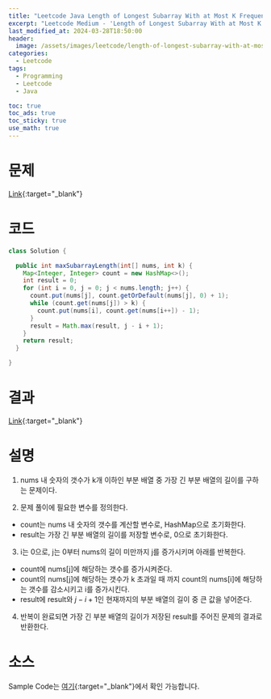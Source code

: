 ```yaml
---
title: "Leetcode Java Length of Longest Subarray With at Most K Frequency"
excerpt: "Leetcode Medium - 'Length of Longest Subarray With at Most K Frequency' 문제 Java 풀이"
last_modified_at: 2024-03-28T18:50:00
header:
  image: /assets/images/leetcode/length-of-longest-subarray-with-at-most-k-frequency.png
categories:
  - Leetcode
tags:
  - Programming
  - Leetcode
  - Java

toc: true
toc_ads: true
toc_sticky: true
use_math: true
---
```

# 문제
[Link](https://leetcode.com/problems/length-of-longest-subarray-with-at-most-k-frequency/){:target="_blank"}

# 코드
```java
class Solution {

  public int maxSubarrayLength(int[] nums, int k) {
    Map<Integer, Integer> count = new HashMap<>();
    int result = 0;
    for (int i = 0, j = 0; j < nums.length; j++) {
      count.put(nums[j], count.getOrDefault(nums[j], 0) + 1);
      while (count.get(nums[j]) > k) {
        count.put(nums[i], count.get(nums[i++]) - 1);
      }
      result = Math.max(result, j - i + 1);
    }
    return result;
  }

}
```

# 결과
[Link](https://leetcode.com/problems/length-of-longest-subarray-with-at-most-k-frequency/submissions/1216247472/){:target="_blank"}

# 설명
1. nums 내 숫자의 갯수가 k개 이하인 부분 배열 중 가장 긴 부분 배열의 길이를 구하는 문제이다.

2. 문제 풀이에 필요한 변수를 정의한다.
- count는 nums 내 숫자의 갯수를 계산할 변수로, HashMap으로 초기화한다.
- result는 가장 긴 부분 배열의 길이를 저장할 변수로, 0으로 초기화한다.

3. i는 0으로, j는 0부터 nums의 길이 미만까지 j를 증가시키며 아래를 반복한다.
- count에 nums[j]에 해당하는 갯수를 증가시켜준다.
- count의 nums[j]에 해당하는 갯수가 k 초과일 때 까지 count의 nums[i]에 해당하는 갯수를 감소시키고 i를 증가시킨다.
- result에 result와 $j - i + 1$인 현재까지의 부분 배열의 길이 중 큰 값을 넣어준다.

4. 반복이 완료되면 가장 긴 부분 배열의 길이가 저장된 result를 주어진 문제의 결과로 반환한다.

# 소스
Sample Code는 [여기](https://github.com/GracefulSoul/leetcode/blob/master/src/main/java/gracefulsoul/problems/LengthOfLongestSubarrayWithAtMostKFrequency.java){:target="_blank"}에서 확인 가능합니다.